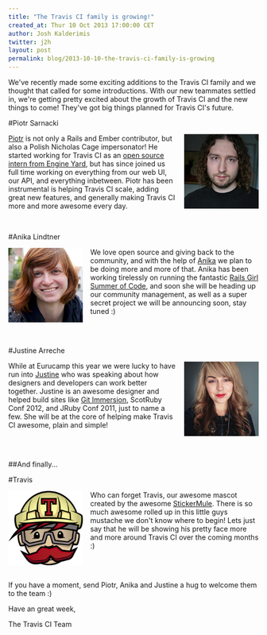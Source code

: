 ```yaml
---
title: "The Travis CI family is growing!"
created_at: Thur 10 Oct 2013 17:00:00 CET
author: Josh Kalderimis
twitter: j2h
layout: post
permalink: blog/2013-10-10-the-travis-ci-family-is-growing
---
```


We've recently made some exciting additions to the Travis CI family and we thought that called for some introductions. With our new teammates settled in, we're getting pretty excited about the growth of Travis CI and the new things to come! They've got big things planned for Travis CI's future.


#Piotr Sarnacki

<div style="float: right; margin-left: 15px;" width="150"/>
<img 
   src="/images/piotr-hs.png" 
   width="150" 
   height="150" 
   border="0"
   class="circular-radius" 
   id="piotr1" 
   style="display:inline;" 
	onmouseover="document.getElementById('piotr1').style.display='none'; 
	             document.getElementById('piotr2').style.display='inline';" 
   alt="Piotr Sarnacki"/>
<img 
   src="http://img.photobucket.com/albums/v330/pretendercrazy/piotr-an_zpsd1457662.gif" 
   width="150" 
   height="150" 
   border="0"
   class="circular-radius" 
   id="piotr2" 
   style="display:none;" 
	onmouseout="document.getElementById('piotr2').style.display='none'; 
	            document.getElementById('piotr1').style.display='inline';" 
   alt="Piotr Sarnacki" />

</div>

[Piotr](https://twitter.com/drogus) is not only a Rails and Ember contributor, but also a Polish Nicholas Cage impersonator! He started working for Travis CI as an [open source intern from Engine Yard](/blog/2012-10-22-engine-yard-sponsors-piotr-sarnacki-to-work-on-travis/), but has since joined us full time working on everything from our web UI, our API, and everything inbetween. Piotr has been instrumental is helping Travis CI scale, adding great new features, and generally making Travis CI more and more awesome every day.

<br>

#Anika Lindtner

<div style="float: left; margin-right: 15px;" width="150"/>
<img 
   src="/images/anika-hs.png" 
   width="150" 
   height="150" 
   border="0"
   class="circular-radius" 
   id="anika1" 
   style="display:inline;" 
	onmouseover="document.getElementById('anika1').style.display='none'; 
	             document.getElementById('anika2').style.display='inline';" 
   alt="Anika Lindtner"/>
<img 
   src="http://img.photobucket.com/albums/v330/pretendercrazy/anika-an_zps08e6cd05.gif" 
   width="150" 
   height="150" 
   border="0"
   class="circular-radius" 
   id="anika2" 
   style="display:none;" 
	onmouseout="document.getElementById('anika2').style.display='none'; 
	            document.getElementById('anika1').style.display='inline';" 
   alt="Anika Lindtner" />
</div>

We love open source and giving back to the community, and with the help of [Anika](https://twitter.com/langziehohr) we plan to be doing more and more of that. Anika has been working tirelessly on running the fantastic [Rails Girl Summer of Code](http://railsgirlssummerofcode.org/), and soon she will be heading up our community management, as well as a super secret project we will be announcing soon, stay tuned :)

<br><br>

#Justine Arreche

<div style="float: right; margin-left: 15px;" width="150"/>
<img 
   src="/images/justine-hs.png" 
   width="150" 
   height="150" 
   border="0"
   class="circular-radius" 
   id="justine1" 
   style="display:inline;" 
	onmouseover="document.getElementById('justine1').style.display='none'; 
	             document.getElementById('justine2').style.display='inline';" 
   alt="Justine Arreche"/>
<img 
   src="http://img.photobucket.com/albums/v330/pretendercrazy/justine-an_zpsa1fbb989.gif" 
   width="150" 
   height="150" 
   border="0"
   class="circular-radius" 
   id="justine2" 
   style="display:none;" 
	onmouseout="document.getElementById('justine2').style.display='none'; 
	            document.getElementById('justine1').style.display='inline';" 
   alt="Justine Arreche"/>

</div>

While at Eurucamp this year we were lucky to have run into [Justine](https://twitter.com/saltinejustine) who was speaking about how designers and developers can work better together. Justine is an awesome designer and helped build sites like [Git Immersion](http://gitimmersion.com/), ScotRuby Conf 2012, and JRuby Conf 2011, just to name a few. She will be at the core of helping make Travis CI awesome, plain and simple!

<br><br>

##And finally...

#Travis

<div style="float: left; margin-right: 15px;" width="150"/>
<img 
   src="/images/travis-mascot-200px.png" 
   width="150" 
   height="150" 
   border="0"
   id="travis1" 
   style="display:inline;" 
   onmouseover="document.getElementById('travis1').style.display='none'; 
                document.getElementById('travis2').style.display='inline';" 
   alt="Travis"/>
<img 
   src="http://img.photobucket.com/albums/v330/pretendercrazy/travis-an_zpsb8ef2f7e.gif" 
   width="150" 
   height="150" 
   border="0"
   id="travis2" 
   style="display:none;" 
   onmouseout="document.getElementById('travis2').style.display='none'; 
               document.getElementById('travis1').style.display='inline';" 
   alt="Travis"/>
</div>

Who can forget Travis, our awesome mascot created by the awesome [StickerMule](https://stickermule.com). There is so much awesome rolled up in this little guys mustache we don't know where to begin! Lets just say that he will be showing his pretty face more and more around Travis CI over the coming months :)

<br><br>

If you have a moment, send Piotr, Anika and Justine a hug to welcome them to the team :)

Have an great week,

The Travis CI Team

